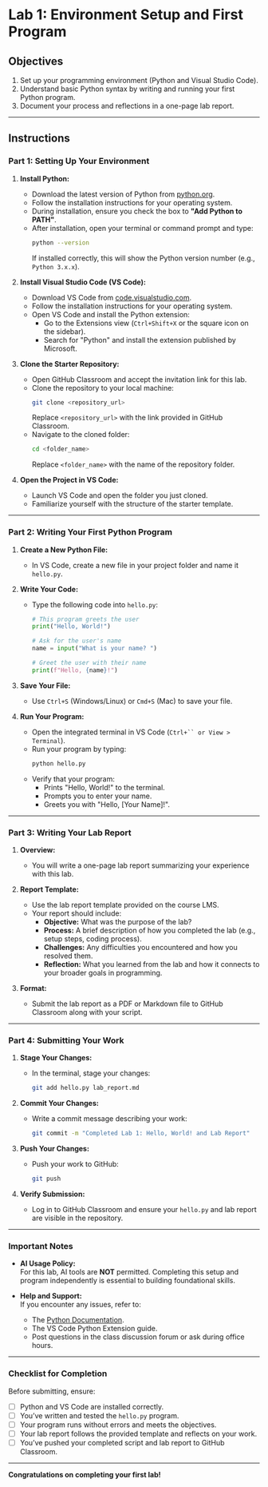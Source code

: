 # **Lab 1: Environment Setup and First Program**

## **Objectives**
1. Set up your programming environment (Python and Visual Studio Code).
2. Understand basic Python syntax by writing and running your first Python program.
3. Document your process and reflections in a one-page lab report.

---

## **Instructions**

### **Part 1: Setting Up Your Environment**
1. **Install Python:**
   - Download the latest version of Python from [python.org](https://www.python.org/).
   - Follow the installation instructions for your operating system.
   - During installation, ensure you check the box to **"Add Python to PATH"**.
   - After installation, open your terminal or command prompt and type:
     ```bash
     python --version
     ```
     If installed correctly, this will show the Python version number (e.g., `Python 3.x.x`).

2. **Install Visual Studio Code (VS Code):**
   - Download VS Code from [code.visualstudio.com](https://code.visualstudio.com/).
   - Follow the installation instructions for your operating system.
   - Open VS Code and install the Python extension:
     - Go to the Extensions view (`Ctrl+Shift+X` or the square icon on the sidebar).
     - Search for "Python" and install the extension published by Microsoft.

3. **Clone the Starter Repository:**
   - Open GitHub Classroom and accept the invitation link for this lab.
   - Clone the repository to your local machine:
     ```bash
     git clone <repository_url>
     ```
     Replace `<repository_url>` with the link provided in GitHub Classroom.
   - Navigate to the cloned folder:
     ```bash
     cd <folder_name>
     ```
     Replace `<folder_name>` with the name of the repository folder.

4. **Open the Project in VS Code:**
   - Launch VS Code and open the folder you just cloned.
   - Familiarize yourself with the structure of the starter template.

---

### **Part 2: Writing Your First Python Program**
1. **Create a New Python File:**
   - In VS Code, create a new file in your project folder and name it `hello.py`.

2. **Write Your Code:**
   - Type the following code into `hello.py`:
     ```python
     # This program greets the user
     print("Hello, World!")

     # Ask for the user's name
     name = input("What is your name? ")

     # Greet the user with their name
     print(f"Hello, {name}!")
     ```

3. **Save Your File:**
   - Use `Ctrl+S` (Windows/Linux) or `Cmd+S` (Mac) to save your file.

4. **Run Your Program:**
   - Open the integrated terminal in VS Code (`Ctrl+`` or View > Terminal`).
   - Run your program by typing:
     ```bash
     python hello.py
     ```
   - Verify that your program:
     - Prints "Hello, World!" to the terminal.
     - Prompts you to enter your name.
     - Greets you with "Hello, [Your Name]!".

---

### **Part 3: Writing Your Lab Report**
1. **Overview:**
   - You will write a one-page lab report summarizing your experience with this lab.

2. **Report Template:**
   - Use the lab report template provided on the course LMS.
   - Your report should include:
     - **Objective:** What was the purpose of the lab?
     - **Process:** A brief description of how you completed the lab (e.g., setup steps, coding process).
     - **Challenges:** Any difficulties you encountered and how you resolved them.
     - **Reflection:** What you learned from the lab and how it connects to your broader goals in programming.

3. **Format:**
   - Submit the lab report as a PDF or Markdown file to GitHub Classroom along with your script.

---

### **Part 4: Submitting Your Work**
1. **Stage Your Changes:**
   - In the terminal, stage your changes:
     ```bash
     git add hello.py lab_report.md
     ```

2. **Commit Your Changes:**
   - Write a commit message describing your work:
     ```bash
     git commit -m "Completed Lab 1: Hello, World! and Lab Report"
     ```

3. **Push Your Changes:**
   - Push your work to GitHub:
     ```bash
     git push
     ```

4. **Verify Submission:**
   - Log in to GitHub Classroom and ensure your `hello.py` and lab report are visible in the repository.

---

### **Important Notes**
- **AI Usage Policy:**  
  For this lab, AI tools are **NOT** permitted. Completing this setup and program independently is essential to building foundational skills.

- **Help and Support:**  
  If you encounter any issues, refer to:
  - The [Python Documentation](https://docs.python.org/3/).
  - The VS Code Python Extension guide.
  - Post questions in the class discussion forum or ask during office hours.

---

### **Checklist for Completion**
Before submitting, ensure:
- [ ] Python and VS Code are installed correctly.
- [ ] You’ve written and tested the `hello.py` program.
- [ ] Your program runs without errors and meets the objectives.
- [ ] Your lab report follows the provided template and reflects on your work.
- [ ] You’ve pushed your completed script and lab report to GitHub Classroom.

---

**Congratulations on completing your first lab!**
